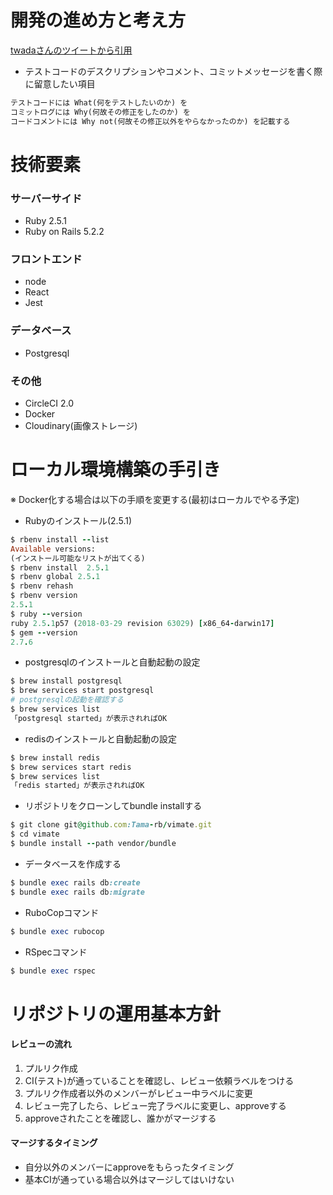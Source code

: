 # 開発の進め方と考え方

[twadaさんのツイートから引用](https://twitter.com/t_wada/status/904916106153828352?ref_src=twsrc%5Etfw%7Ctwcamp%5Etweetembed%7Ctwterm%5E904916106153828352&ref_url=https%3A%2F%2Fbracket.qiita.com%2FTkashiro%2Fitems%2F8b966c99099d686fe827)

- テストコードのデスクリプションやコメント、コミットメッセージを書く際に留意したい項目

```md
テストコードには What(何をテストしたいのか) を
コミットログには Why(何故その修正をしたのか) を
コードコメントには Why not(何故その修正以外をやらなかったのか) を記載する
```

# 技術要素

### サーバーサイド

- Ruby 2.5.1
- Ruby on Rails 5.2.2

### フロントエンド
- node
- React
- Jest

### データベース
- Postgresql

### その他
- CircleCI 2.0
- Docker
- Cloudinary(画像ストレージ)

# ローカル環境構築の手引き
※ Docker化する場合は以下の手順を変更する(最初はローカルでやる予定)

- Rubyのインストール(2.5.1)

```ruby
$ rbenv install --list
Available versions:
(インストール可能なリストが出てくる)
$ rbenv install  2.5.1
$ rbenv global 2.5.1
$ rbenv rehash
$ rbenv version
2.5.1
$ ruby --version
ruby 2.5.1p57 (2018-03-29 revision 63029) [x86_64-darwin17]
$ gem --version
2.7.6
```

- postgresqlのインストールと自動起動の設定

```ruby
$ brew install postgresql
$ brew services start postgresql
# postgresqlの起動を確認する
$ brew services list
「postgresql started」が表示されればOK
```

- redisのインストールと自動起動の設定

```ruby
$ brew install redis
$ brew services start redis
$ brew services list
「redis started」が表示されればOK
```

- リポジトリをクローンしてbundle installする

```ruby
$ git clone git@github.com:Tama-rb/vimate.git
$ cd vimate
$ bundle install --path vendor/bundle
```

- データベースを作成する

```ruby
$ bundle exec rails db:create
$ bundle exec rails db:migrate
```

- RuboCopコマンド

```ruby
$ bundle exec rubocop
```

- RSpecコマンド

```ruby
$ bundle exec rspec
```

# リポジトリの運用基本方針

#### レビューの流れ
1. プルリク作成
2. CI(テスト)が通っていることを確認し、レビュー依頼ラベルをつける
3. プルリク作成者以外のメンバーがレビュー中ラベルに変更
4. レビュー完了したら、レビュー完了ラベルに変更し、approveする
5. approveされたことを確認し、誰かがマージする

#### マージするタイミング
- 自分以外のメンバーにapproveをもらったタイミング
- 基本CIが通っている場合以外はマージしてはいけない
